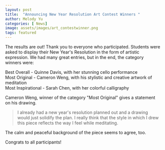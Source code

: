 ```yaml
---
layout: post
title:  "Announcing New Year Resolution Art Contest Winners "
author: Melody Yu
categories: [ News]
image: assets/images/art_contestwinner.png
tags: featured
---
```


The results are out! Thank you to everyone who participated. Students were asked to display their New Year's Resolution in the form of artistic expression. We had many great entries, but in the end, the category winners were:

Best Overall - Quinne Davis, with her stunning cello performance  
Most Original - Cameron Weng, with his stylistic and creative artwork of meditation  
Most Inspirational - Sarah Chen, with her colorful calligraphy  

Cameron Weng, winner of the category "Most Original" gives a statement on his drawing.

>I already had a new year's resolution planned out and a drawing would just solidify the plan. I really think that the style in which I drew this piece reflects the way I feel while meditating.

The calm and peaceful background of the piece seems to agree, too.

Congrats to all participants!
